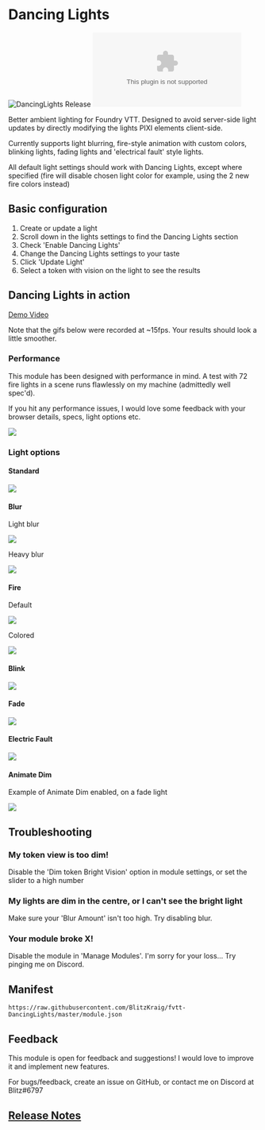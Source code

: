 # Dancing Lights

![DancingLights Release](https://github.com/BlitzKraig/fvtt-DancingLights/workflows/DancingLights%20Release/badge.svg)
![Latest Release Download Count](https://img.shields.io/github/downloads/BlitzKraig/fvtt-DancingLights/latest/dancinglights-release.zip)

Better ambient lighting for Foundry VTT.
Designed to avoid server-side light updates by directly modifying the lights PIXI elements client-side.

Currently supports light blurring, fire-style animation with custom colors, blinking lights, fading lights and 'electrical fault' style lights.

All default light settings should work with Dancing Lights, except where specified (fire will disable chosen light color for example, using the 2 new fire colors instead)

## Basic configuration

1. Create or update a light
2. Scroll down in the lights settings to find the Dancing Lights section
3. Check 'Enable Dancing Lights'
4. Change the Dancing Lights settings to your taste
5. Click 'Update Light'
6. Select a token with vision on the light to see the results

## Dancing Lights in action

[Demo Video](https://youtu.be/eVwkINKb1nk)

Note that the gifs below were recorded at ~15fps. Your results should look a little smoother.

### Performance

This module has been designed with performance in mind. A test with 72 fire lights in a scene runs flawlessly on my machine (admittedly well spec'd).

If you hit any performance issues, I would love some feedback with your browser details, specs, light options etc.

![](./doc/manylights.gif)

### Light options

#### Standard

![](./doc/defaultlight.png)

#### Blur

Light blur

![](./doc/lightblur.png)

Heavy blur

![](./doc/heavyblur.png)

#### Fire

Default

![](./doc/defaultfire.gif)

Colored

![](./doc/coloredfire.gif)

#### Blink

![](./doc/blink.gif)

#### Fade

![](./doc/fade.gif)

#### Electric Fault

![](./doc/electricfault.gif)

#### Animate Dim

Example of Animate Dim enabled, on a fade light

![](./doc/fadedim.gif)

## Troubleshooting

### My token view is too dim!

Disable the 'Dim token Bright Vision' option in module settings, or set the slider to a high number

### My lights are dim in the centre, or I can't see the bright light

Make sure your 'Blur Amount' isn't too high. Try disabling blur.

### Your module broke X!

Disable the module in 'Manage Modules'. I'm sorry for your loss... Try pinging me on Discord.

## Manifest

`https://raw.githubusercontent.com/BlitzKraig/fvtt-DancingLights/master/module.json`

## Feedback

This module is open for feedback and suggestions! I would love to improve it and implement new features.

For bugs/feedback, create an issue on GitHub, or contact me on Discord at Blitz#6797

## [Release Notes](./CHANGELOG.md)
